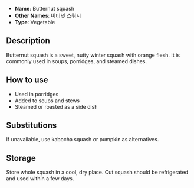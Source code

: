 - **Name**: Butternut squash
- **Other Names**: 버터넛 스쿼시
- **Type**: Vegetable

## Description

Butternut squash is a sweet, nutty winter squash with orange flesh. It is commonly used in soups, porridges, and steamed dishes.

## How to use

- Used in porridges
- Added to soups and stews
- Steamed or roasted as a side dish

## Substitutions

If unavailable, use kabocha squash or pumpkin as alternatives.

## Storage

Store whole squash in a cool, dry place. Cut squash should be refrigerated and used within a few days. 
